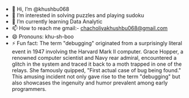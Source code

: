 - 👋 Hi, I’m @khushbu068
- 👀 I’m interested in solving puzzles and playing sudoku
- 🌱 I’m currently learning Data Analytic
- 📫 How to reach me gmail:- chacholiyakhushbu068@gmail.com
- 😄 Pronouns: khu-sh-boo
- ⚡ Fun fact: The term "debugging" originated from a surprisingly literal event in 1947 involving the Harvard Mark II computer. Grace Hopper, a renowned computer scientist and Navy rear admiral, encountered a glitch in the system and traced it back to a moth trapped in one of the relays. She famously quipped, "First actual case of bug being found." This amusing incident not only gave rise to the term "debugging" but also showcases the ingenuity and humor prevalent among early programmers.

<!---
khushbu068/khushbu068 is a ✨ special ✨ repository because its `README.md` (this file) appears on your GitHub profile.
You can click the Preview link to take a look at your changes.
--->

